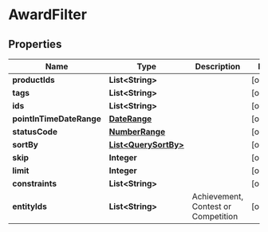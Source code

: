 

# AwardFilter


## Properties

Name | Type | Description | Notes
------------ | ------------- | ------------- | -------------
**productIds** | **List&lt;String&gt;** |  |  [optional]
**tags** | **List&lt;String&gt;** |  |  [optional]
**ids** | **List&lt;String&gt;** |  |  [optional]
**pointInTimeDateRange** | [**DateRange**](DateRange.md) |  |  [optional]
**statusCode** | [**NumberRange**](NumberRange.md) |  |  [optional]
**sortBy** | [**List&lt;QuerySortBy&gt;**](QuerySortBy.md) |  |  [optional]
**skip** | **Integer** |  |  [optional]
**limit** | **Integer** |  |  [optional]
**constraints** | **List&lt;String&gt;** |  |  [optional]
**entityIds** | **List&lt;String&gt;** | Achievement, Contest or Competition |  [optional]



